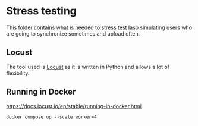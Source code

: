 # Stress testing

This folder contains what is needed to stress test Iaso simulating 
users who are going to synchronize sometimes and upload often.

## Locust

The tool used is [Locust](https://locust.io) as it is written in Python
and allows a lot of flexibility.

## Running in Docker

https://docs.locust.io/en/stable/running-in-docker.html

```shell
docker compose up --scale worker=4
```